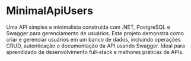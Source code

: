# MinimalApiUsers
Uma API simples e minimalista construída com .NET, PostgreSQL e Swagger para gerenciamento de usuários. Este projeto demonstra como criar e gerenciar usuários em um banco de dados, incluindo operações CRUD, autenticação e documentação da API usando Swagger. Ideal para aprendizado de desenvolvimento full-stack e melhores práticas de APIs.
